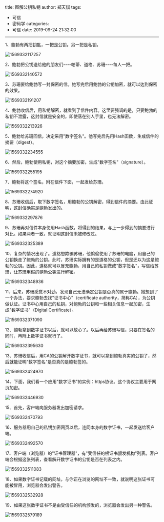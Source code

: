 title: 图解公钥私钥
author: 郑天祺
tags:

  - 可信
  - 密码学
categories:
  - 可信
date: 2019-09-24 21:32:00
---


1、鲍勃有两把钥匙，一把是公钥，另一把是私钥。

![1569332117257](/img/公钥私钥1.png)

2、鲍勃把公钥送给他的朋友们----帕蒂、道格、苏珊----每人一把。

![1569332140572](/img/公钥私钥2.png)

3、苏珊要给鲍勃写一封保密的信。她写完后用鲍勃的公钥加密，就可以达到保密的效果。

![1569332191207](/img/公钥私钥3.png)

4、鲍勃收信后，用私钥解密，就看到了信件内容。这里要强调的是，只要鲍勃的私钥不泄露，这封信就是安全的，即使落在别人手里，也无法解密。

![1569332213926](/img/公钥私钥4.png)

5、鲍勃给苏珊回信，决定采用"数字签名"。他写完后先用Hash函数，生成信件的摘要（digest）。

![1569332234555](/img/公钥私钥5.png)

6、然后，鲍勃使用私钥，对这个摘要加密，生成"数字签名"（signature）。

![1569332255195](/img/公钥私钥6.png)

7、鲍勃将这个签名，附在信件下面，一起发给苏珊。

![1569332274920](/img/公钥私钥7.png)

8、苏珊收信后，取下数字签名，用鲍勃的公钥解密，得到信件的摘要。由此证明，这封信确实是鲍勃发出的。

![1569332297876](/img/公钥私钥8.png)

9、苏珊再对信件本身使用Hash函数，将得到的结果，与上一步得到的摘要进行对比。如果两者一致，就证明这封信未被修改过。

![1569332325389](/img/公钥私钥9.png)

10、复杂的情况出现了。道格想欺骗苏珊，他偷偷使用了苏珊的电脑，用自己的公钥换走了鲍勃的公钥。此时，苏珊实际拥有的是道格的公钥，但是还以为这是鲍勃的公钥。因此，道格就可以冒充鲍勃，用自己的私钥做成"数字签名"，写信给苏珊，让苏珊用假的鲍勃公钥进行解密。

![1569332348936](/img/公钥私钥10.png)

11、后来，苏珊感觉不对劲，发现自己无法确定公钥是否真的属于鲍勃。她想到了一个办法，要求鲍勃去找"证书中心"（certificate authority，简称CA），为公钥做认证。证书中心用自己的私钥，对鲍勃的公钥和一些相关信息一起加密，生成"数字证书"（Digital Certificate）。

![1569332371090](/img/公钥私钥11.png)

12、鲍勃拿到数字证书以后，就可以放心了。以后再给苏珊写信，只要在签名的同时，再附上数字证书就行了。

![1569332395630](/img/公钥私钥12.png)

13、苏珊收信后，用CA的公钥解开数字证书，就可以拿到鲍勃真实的公钥了，然后就能证明"数字签名"是否真的是鲍勃签的。

![1569332424970](/img/公钥私钥13.png)

14、下面，我们看一个应用"数字证书"的实例：https协议。这个协议主要用于网页加密。

![1569332446930](/img/HTTPS1.png)

15、首先，客户端向服务器发出加密请求。

![1569332470793](/img/HTTPS2.png)

16、服务器用自己的私钥加密网页以后，连同本身的数字证书，一起发送给客户端。

![1569332492570](/img/HTTPS3.png)

17、客户端（浏览器）的"证书管理器"，有"受信任的根证书颁发机构"列表。客户端会根据这张列表，查看解开数字证书的公钥是否在列表之内。

![1569332511083](/img/HTTPS4.png)

18、如果数字证书记载的网址，与你正在浏览的网址不一致，就说明这张证书可能被冒用，浏览器会发出警告。

![1569332532928](/img/HTTPS5.png)

19、如果这张数字证书不是由受信任的机构颁发的，浏览器会发出另一种警告。

![1569332579189](/img/HTTPS6.png)

